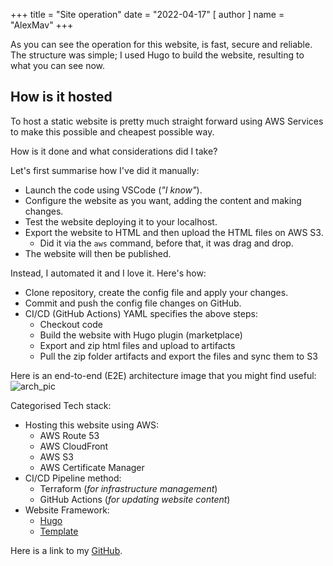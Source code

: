 +++
title = "Site operation"
date = "2022-04-17"
[ author ]
  name = "AlexMav"
+++

As you can see the operation for this website, is fast, secure and reliable. The structure was simple; I used Hugo to build the website, resulting to what you can see now. 

## How is it hosted
To host a static website is pretty much straight forward using AWS Services to make this possible and cheapest possible way.

How is it done and what considerations did I take?

Let's first summarise how I've did it manually: 
* Launch the code using VSCode (_"I know"_). 
* Configure the website as you want, adding the content and making changes. 
* Test the website deploying it to your localhost. 
* Export the website to HTML and then upload the HTML files on AWS S3. 
    * Did it via the `aws` command, before that, it was drag and drop.
* The website will then be published. 

Instead, I automated it and I love it. Here's how: 
* Clone repository, create the config file and apply your changes. 
* Commit and push the config file changes on GitHub. 
* CI/CD (GitHub Actions) YAML specifies the above steps: 
    * Checkout code
    * Build the website with Hugo plugin (marketplace)
    * Export and zip html files and upload to artifacts
    * Pull the zip folder artifacts and export the files and sync them to S3

Here is an end-to-end (E2E) architecture image that you might find useful: 
![arch_pic](/post/e2e_solution.png)


Categorised Tech stack: 

* Hosting this website using AWS:
    * AWS Route 53
    * AWS CloudFront
    * AWS S3
    * AWS Certificate Manager
* CI/CD Pipeline method: 
    * Terraform (_for infrastructure management_)
    * GitHub Actions (_for updating website content_)
* Website Framework:
    * [Hugo](https://gohugo.io)
    * [Template](https://themes.gohugo.io/themes/hugo-theme-hello-friend-ng/#how-to-edit-the-theme)

Here is a link to my [GitHub](https://github.com/amavrogiannis).

